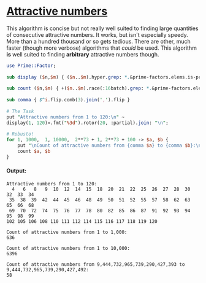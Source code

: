 [1]: https://rosettacode.org/wiki/Attractive_numbers

# [Attractive numbers][1]

This algorithm is concise but not really well suited to finding large quantities of consecutive attractive numbers. It works, but isn't especially speedy. More than a hundred thousand or so gets tedious. There are other, much faster (though more verbose) algorithms that *could* be used. This algorithm **is** well suited to finding **arbitrary** attractive numbers though.

```perl
use Prime::Factor;
 
sub display ($n,$m) { ($n..$m).hyper.grep: *.&prime-factors.elems.is-prime }
 
sub count ($n,$m) { +($n..$m).race(:16batch).grep: *.&prime-factors.elems.is-prime }
 
sub comma { $^i.flip.comb(3).join(',').flip }
 
# The Task
put "Attractive numbers from 1 to 120:\n" ~
display(1, 120)».fmt("%3d").rotor(20, :partial).join: "\n";
 
# Robusto!
for 1, 1000,  1, 10000,  2**73 + 1, 2**73 + 100 -> $a, $b {
    put "\nCount of attractive numbers from {comma $a} to {comma $b}:\n" ~
    count $a, $b
}
```

#### Output:
```
Attractive numbers from 1 to 120:
  4   6   8   9  10  12  14  15  18  20  21  22  25  26  27  28  30  32  33  34
 35  38  39  42  44  45  46  48  49  50  51  52  55  57  58  62  63  65  66  68
 69  70  72  74  75  76  77  78  80  82  85  86  87  91  92  93  94  95  98  99
102 105 106 108 110 111 112 114 115 116 117 118 119 120

Count of attractive numbers from 1 to 1,000:
636

Count of attractive numbers from 1 to 10,000:
6396

Count of attractive numbers from 9,444,732,965,739,290,427,393 to 9,444,732,965,739,290,427,492:
58
```